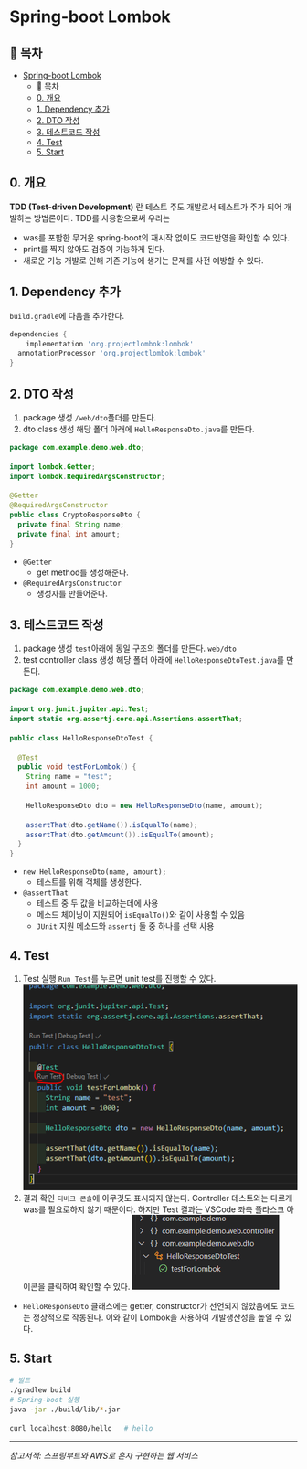 # Spring-boot Lombok
## 🎁 목차
- [Spring-boot Lombok](#spring-boot-lombok)
  - [🎁 목차](#-목차)
  - [0. 개요](#0-개요)
  - [1. Dependency 추가](#1-dependency-추가)
  - [2. DTO 작성](#2-dto-작성)
  - [3. 테스트코드 작성](#3-테스트코드-작성)
  - [4. Test](#4-test)
  - [5. Start](#5-start)
  
## 0. 개요
**TDD (Test-driven Development)** 란 테스트 주도 개발로서 테스트가 주가 되어 개발하는 방법론이다.
TDD를 사용함으로써 우리는 
* was를 포함한 무거운 spring-boot의 재시작 없이도 코드반영을 확인할 수 있다.
* print를 찍지 않아도 검증이 가능하게 된다.
* 새로운 기능 개발로 인해 기존 기능에 생기는 문제를 사전 예방할 수 있다.
  
## 1. Dependency 추가
`build.gradle`에 다음을 추가한다.
```groovy
dependencies {
	implementation 'org.projectlombok:lombok'
  annotationProcessor 'org.projectlombok:lombok'
}
```

## 2. DTO 작성
1. package 생성
`/web/dto`폴더를 만든다.
2. dto class 생성
해당 폴더 아래에 `HelloResponseDto.java`를 만든다.
```java
package com.example.demo.web.dto;

import lombok.Getter;
import lombok.RequiredArgsConstructor;

@Getter
@RequiredArgsConstructor
public class CryptoResponseDto {
  private final String name;
  private final int amount;
}
```
- `@Getter` 
  - get method를 생성해준다.
- `@RequiredArgsConstructor`
  - 생성자를 만들어준다.  

## 3. 테스트코드 작성
1. package 생성
`test`아래에 동일 구조의 폴더를 만든다. `web/dto`
2. test controller class 생성
해당 폴더 아래에 `HelloResponseDtoTest.java`를 만든다.
```java
package com.example.demo.web.dto;

import org.junit.jupiter.api.Test;
import static org.assertj.core.api.Assertions.assertThat;

public class HelloResponseDtoTest {

  @Test
  public void testForLombok() {
    String name = "test";
    int amount = 1000;

    HelloResponseDto dto = new HelloResponseDto(name, amount);

    assertThat(dto.getName()).isEqualTo(name);
    assertThat(dto.getAmount()).isEqualTo(amount);
  }
}

```
- `new HelloResponseDto(name, amount);`
  - 테스트를 위해 객체를 생성한다.
- `@assertThat`
  - 테스트 중 두 값을 비교하는데에 사용
  - 메소드 체이닝이 지원되어 `isEqualTo()`와 같이 사용할 수 있음
  - `JUnit` 지원 메소드와 `assertj` 둘 중 하나를 선택 사용 

## 4. Test
1. Test 실행
`Run Test`를 누르면 unit test를 진행할 수 있다.
![1](./1.PNG)
2. 결과 확인
`디버크 콘솔`에 아무것도 표시되지 않는다.
Controller 테스트와는 다르게 was를 필요로하지 않기 때문이다.
하지만 Test 결과는 VSCode 좌측 플라스크 아이콘을 클릭하여 확인할 수 있다.
![2](./2.PNG)
 
* `HelloResponseDto` 클래스에는 getter, constructor가 선언되지 않았음에도 코드는 정상적으로 작동된다.
이와 같이 Lombok을 사용하여 개발생산성을 높일 수 있다.

## 5. Start
```sh
# 빌드
./gradlew build
# Spring-boot 실행
java -jar ./build/lib/*.jar

curl localhost:8080/hello   # hello
```

---
*참고서적: 스프링부트와 AWS로 혼자 구현하는 웹 서비스*
